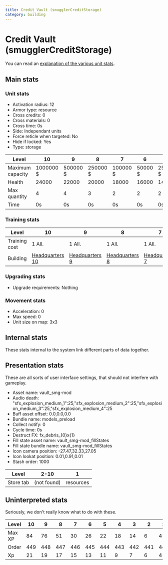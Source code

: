 ```yaml
---
title: Credit Vault (smugglerCreditStorage)
category: building
---
```


# Credit Vault (smugglerCreditStorage)

You can read an [explanation  of the various unit stats](unitexplained.md).

## Main stats

### Unit stats

  * Activation radius: 12
  * Armor type: resource
  * Cross credits: 0
  * Cross materials: 0
  * Cross time: 0s
  * Side: Independant units
  * Force reticle when targeted: No
  * Hide if locked: Yes
  * Type: storage

|Level           |10       |9       |8       |7       |6      |5      |4      |3     |2     |1     |
|----------------|---------|--------|--------|--------|-------|-------|-------|------|------|------|
|Maximum capacity|1000000 $|500000 $|250000 $|100000 $|50000 $|25000 $|12000 $|7000 $|5000 $|1500 $|
|Health          |24000    |22000   |20000   |18000   |16000  |14000  |12000  |8000  |5200  |4000  |
|Max quantity    |4        |4       |3       |2       |2      |2      |2      |2     |1     |1     |
|Time            |0s       |0s      |0s      |0s      |0s     |0s     |0s     |0s    |5m    |1m    |


### Training stats

|Level        |10                                |9                                |8                                |7                                |6                                |5                                |4                                |3                                |2                                |1                                     |
|-------------|----------------------------------|---------------------------------|---------------------------------|---------------------------------|---------------------------------|---------------------------------|---------------------------------|---------------------------------|---------------------------------|--------------------------------------|
|Training cost|1 All.                            |1 All.                           |1 All.                           |1 All.                           |1 All.                           |1 All.                           |1 All.                           |1 All.                           |750 All.                         |300 All.                              |
|Building     |[Headquarters 10](smugglerHQ.html)|[Headquarters 9](smugglerHQ.html)|[Headquarters 8](smugglerHQ.html)|[Headquarters 7](smugglerHQ.html)|[Headquarters 6](smugglerHQ.html)|[Headquarters 5](smugglerHQ.html)|[Headquarters 4](smugglerHQ.html)|[Headquarters 3](smugglerHQ.html)|[Headquarters 2](smugglerHQ.html)|[Autoturret 1](smugglerFUETurret.html)|


### Upgrading stats

  * Upgrade requirements: Nothing

### Movement stats

  * Acceleration: 0
  * Max speed: 0
  * Unit size on map: 3x3

## Internal stats

These stats internal to the system link different parts of data together.


## Presentation stats

These are all sorts of user interface settings, that should not interfere with gameplay.

  * Asset name: vault_smg-mod
  * Audio death: "sfx_explosion_medium_1":25,"sfx_explosion_medium_2":25,"sfx_explosion_medium_3":25,"sfx_explosion_medium_4":25
  * Buff asset offset: 0.0,0.0,0.0
  * Bundle name: models_preload
  * Collect notify: 0
  * Cycle time: 0s
  * Destruct FX: fx_debris_{0}x{1}
  * Fill state asset name: vault_smg-mod_fillStates
  * Fill state bundle name: vault_smg-mod_fillStates
  * Icon camera position: -27.47,32.33,27.05
  * Icon lookat position: 0.01,0.91,0.01
  * Stash order: 1000

|Level    |2-10       |1        |
|---------|-----------|---------|
|Store tab|(not found)|resources|


## Uninterpreted stats

Seriously, we don't really know what to do with these.

|Level |10 |9  |8  |7  |6  |5  |4  |3  |2  |1  |
|------|---|---|---|---|---|---|---|---|---|---|
|Max XP|84 |76 |51 |30 |26 |22 |18 |14 |6  |4  |
|Order |449|448|447|446|445|444|443|442|441|440|
|Xp    |21 |19 |17 |15 |13 |11 |9  |7  |6  |4  |


